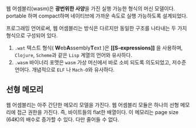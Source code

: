 웹 어셈블리(wasm)은 **광번위한 사양**을 가진 실행 가능한 형식의 머신 모델이다. portable 하며 compact하며 네이티브에 가까운 속도로 실행 가능하도록 설계되었다.

프로그래밍 언어로써, 웹 어셈블리는 방식은 다르지만 동일한 구조를 나타내는 두 가지 형식으로 구성되어 있다.

1. `.wat` 텍스트 형식( **W**eb**A**ssembly**T**ext )은 **[[S-expressions]]** 을 사용하며, `Clojure`, `Scheme`과 같은 `Lisp` 계열의 언어와 유사하다.
2. `.wasm` 바이너리 포맷은 `wasm` 가상 머신에서 바로 소비 되도록 의도되었고, 저수준 언어다. 개념적으로 `ELF` 나 `Mach-O`와 유사하다.

## 선형 메모리

웹 어셈블리는 아주 간단한 메모리 모델을 가진다. 웹 어셈블리 모듈은 하나의 선형 메모리에 접근 권한을 가진다. 즉, 바이트들의 flat한 배열이다. 이 메모리는 page size (64K)의 배수로 증가할 수 있다. 다만 줄어들 수 없다.
